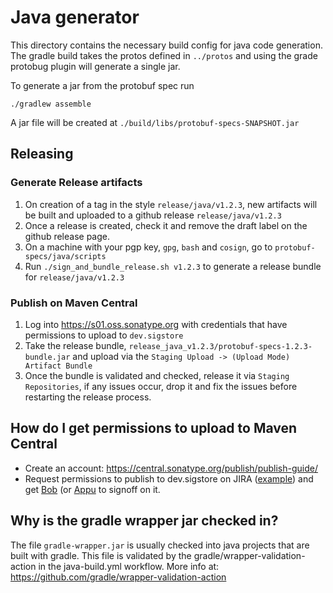 # Java generator

This directory contains the necessary build config for java code generation. The gradle
build takes the protos defined in `../protos` and using the grade protobug plugin will
generate a single jar.

To generate a jar from the protobuf spec run
```
./gradlew assemble
```
A jar file will be created at `./build/libs/protobuf-specs-SNAPSHOT.jar`

## Releasing

### Generate Release artifacts
1. On creation of a tag in the style `release/java/v1.2.3`, new artifacts will be built and
uploaded to a github release `release/java/v1.2.3`
1. Once a release is created, check it and remove the draft label on the github release page.
1. On a machine with your pgp key, `gpg`, `bash` and `cosign`, go to `protobuf-specs/java/scripts`
1. Run `./sign_and_bundle_release.sh v1.2.3` to generate a release bundle for `release/java/v1.2.3`

### Publish on Maven Central
1. Log into https://s01.oss.sonatype.org with credentials that have permissions to upload to `dev.sigstore`
1. Take the release bundle, `release_java_v1.2.3/protobuf-specs-1.2.3-bundle.jar` and upload via the `Staging Upload -> (Upload Mode) Artifact Bundle`
1. Once the bundle is validated and checked, release it via `Staging Repositories`, if any issues occur, drop it and fix the issues before restarting the release process.

## How do I get permissions to upload to Maven Central

- Create an account: https://central.sonatype.org/publish/publish-guide/
- Request permissions to publish to dev.sigstore on JIRA ([example](https://issues.sonatype.org/browse/OSSRH-83556)) and get [Bob](https://github.com/bobcallaway) (or [Appu](https://github.com/loosebazooka) to signoff on it.

## Why is the gradle wrapper jar checked in?

The file `gradle-wrapper.jar` is usually checked into java projects that are built with gradle.
This file is validated by the gradle/wrapper-validation-action in the java-build.yml workflow.
More info at: https://github.com/gradle/wrapper-validation-action
